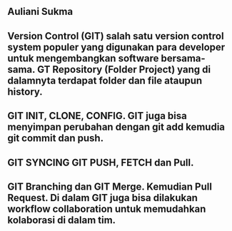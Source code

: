 ## Auliani Sukma
## Version Control (GIT) salah satu version control system populer yang digunakan para developer untuk mengembangkan software bersama-sama. GT Repository (Folder Project) yang di dalamnyta terdapat folder dan file ataupun history.
## GIT INIT, CLONE, CONFIG. GIT juga bisa menyimpan perubahan dengan git add kemudia git commit dan push.
## GIT SYNCING GIT PUSH, FETCH dan Pull.
## GIT Branching dan GIT Merge. Kemudian Pull Request. Di dalam GIT juga bisa dilakukan workflow collaboration untuk memudahkan kolaborasi di dalam tim.